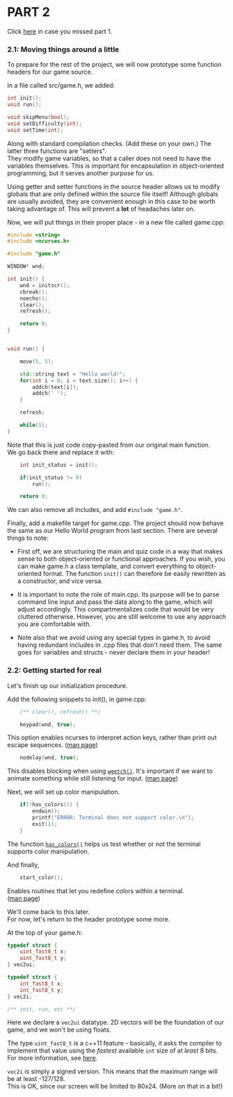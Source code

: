 # PART 2

Click [here](../part1) in case you missed part 1.

### 2.1: Moving things around a little
To prepare for the rest of the project, we will now prototype some function headers for our game source. 

In a file called src/game.h, we added:
```c++
int init();
void run();

void skipMenu(bool);
void setDifficulty(int);
void setTime(int);
```
Along with standard compilation checks.  (Add these on your own.)
The latter three functions are "setters".  
They modify game variables, so that a caller does not need to have the variables themselves.
This is important for encapsulation in object-oriented programming, but it serves another purpose for us.

Using getter and setter functions in the source header allows us to modify globals that are only defined within the source file itself!
Although globals are usually avoided, they are convenient enough in this case to be worth taking advantage of.
This will prevent a **lot** of headaches later on.


Now, we will put things in their proper place - in a new file called game.cpp:
```c++
#include <string>
#include <ncurses.h>

#include "game.h"

WINDOW* wnd;

int init() {
    wnd = initscr();
    cbreak();
    noecho();
    clear();
    refresh();

    return 0;
}


void run() {

    move(5, 5);

    std::string text = "Hello world!";
    for(int i = 0; i < text.size(); i++) {
        addch(text[i]);
        addch(' ');
    }

    refresh;

    while(1);
}
```
Note that this is just code copy-pasted from our original main function.  
We go back there and replace it with:
```c++
    int init_status = init();

    if(init_status != 0)
        run();

    return 0;
```
We can also remove all includes, and add ```#include "game.h"```.  

Finally, add a makefile target for game.cpp. 
The project should now behave the same as our Hello World program from last section.
There are several things to note:

<!-- NOTE: sentences need to be on one line in a bullet list -->

- First off, we are structuring the main and quiz code in a way that makes sense to both object-oriented or functional approaches.  If you wish, you can make game.h a class template, and convert everything to object-oriented format. The function ```init()``` can therefore be easily rewritten as a constructor, and vice versa.

- It is important to note the role of main.cpp.  Its purpose will be to parse command line input and pass the data along to the game, which will adjust accordingly.  This compartmentalizes code that would be very cluttered otherwise.  However, you are still welcome to use any approach you are comfortable with.

- Note also that we avoid using any special types in game.h, to avoid having redundant includes in .cpp files that don't need them.  The same goes for variables and structs - never declare them in your header!

### 2.2: Getting started for real

Let's finish up our initialization procedure.

Add the following snippets to init(), in game.cpp:
```c++
    /** clear(), refresh() **/

    keypad(wnd, true);
```

This option enables ncurses to interpret action keys, rather than print out escape sequences.
([man page](http://linux.die.net/man/3/keypad))

```c++
    nodelay(wnd, true);
```

This disables blocking when using [```wgetch()```](http://linux.die.net/man/3/wgetch).
It's important if we want to animate something while still listening for input.
([man page](http://linux.die.net/man/3/nodelay))


Next, we will set up color manipulation.

```c++
    if(!has_colors()) {
        endwin();
        printf("ERROR: Terminal does not support color.\n");
        exit(1);
    }
```

The function [```has_colors()```](http://linux.die.net/man/3/has_colors) helps us test whether or not the terminal supports color manipulation.

And finally,
```c++
    start_color();
```

Enables routines that let you redefine colors within a terminal.  
([man page](http://linux.die.net/man/3/start_color))


We'll come back to this later.  
For now, let's return to the header prototype some more.

At the top of your game.h:
```c++
typedef struct {
    uint_fast8_t x;
    uint_fast8_t y;
} vec2ui;

typedef struct {
    int_fast8_t x;
    int_fast8_t y;
} vec2i;

/** init, run, etc **/
```
Here we declare a ```vec2ui``` datatype.
2D vectors will be the foundation of our game, and we won't be using floats.

The type ```uint_fast8_t``` is a c++11 feature -
basically, it asks the compiler to implement that value using the *fastest* available ```int``` size of at *least* 8 bits.
For more information, see [here](http://stackoverflow.com/questions/8500677/what-is-uint-fast32-t-and-why-should-it-be-used-instead-of-the-regular-int-and-u).

```vec2i``` is simply a signed version.
This means that the maximum range will be at least -127/128.  
This is OK, since our screen will be limited to 80x24.  (More on that in a bit!)

